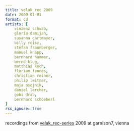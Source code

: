 ```yaml
---
title: velak_rec 2009
date: 2009-01-01
format: cd
artists: [
    vinzenz schwab,
    gloria damijan,
    susanna gartmayer,
    billy roisz,
    stefan fraunberger,
    manuel knapp,
    bernhard hammer,
    bernd klug,
    matthias koch,
    florian fennes,
    christian reiner,
    philip leitner,
    maja osojnik,
    daniel lercher,
    gobi drab,
    bernhard schoeberl
]
rss_ignore: true
---
```

recordings from [velak_rec-series](/tags/rec) 2009 at garnison7, vienna

